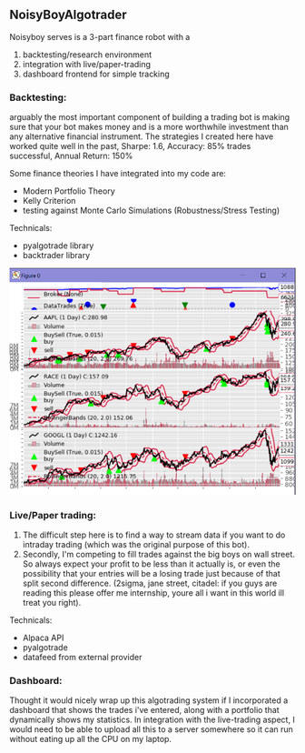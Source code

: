 ## NoisyBoyAlgotrader

Noisyboy serves is a 3-part finance robot with a 
  1. backtesting/research environment
  2. integration with live/paper-trading 
  3. dashboard frontend for simple tracking

### Backtesting:
arguably the most important component of building a trading bot is making sure that your bot makes money and is a more worthwhile investment than any alternative financial instrument. The strategies I created here have worked quite well in the past, Sharpe: 1.6, Accuracy: 85% trades successful, Annual Return: 150%

Some finance theories I have integrated into my code are: 
+ Modern Portfolio Theory
+ Kelly Criterion
+ testing against Monte Carlo Simulations (Robustness/Stress Testing)

Technicals:
+ pyalgotrade library 
+ backtrader library

![Image of stonks](/stonks.png)

### Live/Paper trading:
1. The difficult step here is to find a way to stream data if you want to do intraday trading (which was the original purpose of this bot).
2. Secondly, I'm competing to fill trades against the big boys on wall street. So always expect your profit to be less than it actually is, or even the possibility that your entries will be a losing trade just because of that split second difference. (2sigma, jane street, citadel: if you guys are reading this please offer me internship, youre all i want in this world ill treat you right).

Technicals: 
+ Alpaca API
+ pyalgotrade
+ datafeed from external provider

### Dashboard: 
Thought it would nicely wrap up this algotrading system if I incorporated a dashboard that shows the trades i've entered, along with a portfolio that dynamically shows my statistics. 
In integration with the live-trading aspect, I would need to be able to upload all this to a server somewhere so it can run without eating up all the CPU on my laptop. 
